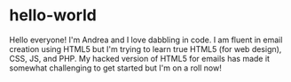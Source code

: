 # hello-world
Hello everyone! I'm Andrea and I love dabbling in code. I am fluent in email creation using HTML5 but I'm trying to learn true HTML5 (for web design), CSS, JS, and PHP. My hacked version of HTML5 for emails has made it somewhat challenging to get started but I'm on a roll now!

